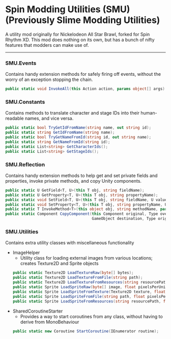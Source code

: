 # Spin Modding Utilities (SMU) (Previously Slime Modding Utilities)
A utility mod originally for Nickelodeon All Star Brawl, forked for Spin Rhythm XD. This mod does nothing on its own, but has a bunch of nifty features that modders can make use of.

-----

### SMU.Events

Contains handy extension methods for safely firing off events, without the worry of an exception stopping the chain.

```cs
public static void InvokeAll(this Action action, params object[] args)
```

### SMU.Constants

Contains methods to translate character and stage IDs into their human-readable names, and vice versa.

```cs
public static bool TryGetIdFromName(string name, out string id);
public static string GetIdFromName(string name);
public static bool TryGetNameFromId(string id, out string name);
public static string GetNameFromId(string id);
public static List<string> GetCharacterIds();
public static List<string> GetStageIds();
```

### SMU.Reflection

Contains handy extension methods to help get and set private fields and properties, invoke private methods, and copy Unity components.

```cs
public static U GetField<T, U>(this T obj, string fieldName);
public static U GetProperty<T, U>(this T obj, string propertyName);
public static void SetField<T, U>(this T obj, string fieldName, U value);
public static void SetProperty<T, U>(this T obj, string propertyName, U value);
public static T InvokeMethod<T>(this object obj, string methodName, params object[] args);
public static Component CopyComponent(this Component original, Type overridingType,
                                      GameObject destination, Type originalTypeOverride = null);
```

### SMU.Utilities

Contains extra utility classes with miscellaneous functionality

- ImageHelper
  - Utility class for loading external images from various locations; creates Texture2D and Sprite objects
  ```cs
  public static Texture2D LoadTextureRaw(byte[] bytes);
  public static Texture2D LoadTextureFromFile(string path);
  public static Texture2D LoadTextureFromResources(string resourcePath);
  public static Sprite LoadSpriteRaw(byte[] image, float pixelsPerUnit = 100.0f);
  public static Sprite LoadSpriteFromTexture(Texture2D texture, float pixelsPerUnit = 100.0f);
  public static Sprite LoadSpriteFromFile(string path, float pixelsPerUnit = 100.0f);
  public static Sprite LoadSpriteFromResources(string resourcePath, float pixelsPerUnit = 100.0f);
  ```
- SharedCoroutineStarter
  - Provides a way to start coroutines from any class, without having to derive from MonoBehaviour 
  ```cs
  public static new Coroutine StartCoroutine(IEnumerator routine);
  ```
